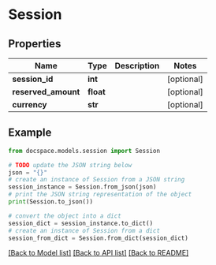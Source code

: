 # Session


## Properties

Name | Type | Description | Notes
------------ | ------------- | ------------- | -------------
**session_id** | **int** |  | [optional] 
**reserved_amount** | **float** |  | [optional] 
**currency** | **str** |  | [optional] 

## Example

```python
from docspace.models.session import Session

# TODO update the JSON string below
json = "{}"
# create an instance of Session from a JSON string
session_instance = Session.from_json(json)
# print the JSON string representation of the object
print(Session.to_json())

# convert the object into a dict
session_dict = session_instance.to_dict()
# create an instance of Session from a dict
session_from_dict = Session.from_dict(session_dict)
```
[[Back to Model list]](../README.md#documentation-for-models) [[Back to API list]](../README.md#documentation-for-api-endpoints) [[Back to README]](../README.md)


